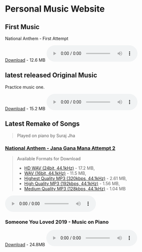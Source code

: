 # Personal Music Website

## First Music
National Anthem - First Attempt

<a href="./national-anthem180.wav">Download</a> - 12.6 MB
<audio controls>
  <source src="./national-anthem180.wav" type="audio/wav">
</audio>

## latest released Original Music

Practice music one.

<a href="./suraj originals music1.wav">Download</a> - 15.2 MB
<audio controls>
  <source src="./suraj originals music1.wav" type="audio/wav">
</audio>

## Latest Remake of Songs
> Played on piano by Suraj Jha

### [National Anthem - Jana Gana Mana Attempt 2](./files/jana-gana-mana/)
> Available Formats for Download
> - <a href="./files/jana-gana-mana/Jana Gana Mana - Suraj's attempt 2 (HD WAV 24bit, 44.1kHz).wav" download>HD WAV (24bit, 44.1kHz)</a> - 17.2 MB, 
> - <a href="./files/jana-gana-mana/Jana Gana Mana - Suraj's attempt 2 (WAV 16bit, 44.1kHz).wav" download>WAV (16bit, 44.1kHz)</a> - 11.5 MB, 
> - <a href="./files/jana-gana-mana/Jana Gana Mana - Suraj's attempt 2 (MP3 320kbps, 44.1kHz).mp3" download>Highest Quality MP3 (320kbps, 44.1kHz)</a> - 2.61 MB, 
> - <a href="./files/jana-gana-mana/Jana Gana Mana - Suraj's attempt 2 (MP3 192kbps, 44.1kHz).mp3" download>High Quality MP3 (192kbps, 44.1kHz)</a> - 1.56 MB, 
> - <a href="./files/jana-gana-mana/Jana Gana Mana - Suraj's attempt 2 (MP3 128kbps, 44.1kHz).mp3" download>Medium Quality MP3 (128kbps, 44.1kHz)</a> - 1.04 MB
<audio controls>
  <source src="./files/jana-gana-mana/Jana Gana Mana - Suraj's attempt 2 (MP3 320kbps, 44.1kHz).mp3" type="audio/mp3">
</audio>

### Someone You Loved 2019 - Music on Piano
<a href="./files/someone-you-loved/Someone You Loved - music on piano by Suraj.wav">Download</a> - 24.8MB
<audio controls>
  <source src="./files/someone-you-loved/Someone You Loved - music on piano by Suraj.wav" type="audio/wav">
</audio>
